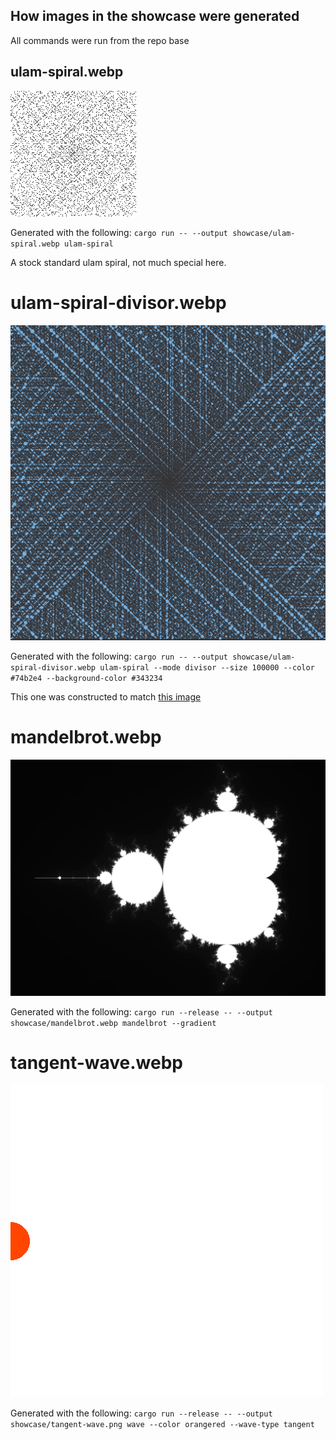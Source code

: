 ## How images in the showcase were generated

All commands were run from the repo base

## ulam-spiral.webp

![stock 201x201 ulam spiral](./ulam-spiral.webp)

Generated with the following:
`cargo run -- --output showcase/ulam-spiral.webp ulam-spiral`

A stock standard ulam spiral, not much special here.

# ulam-spiral-divisor.webp

![ulam spiral but with circles changing size depending on number of factors](./ulam-spiral-divisor.webp)

Generated with the following:
`cargo run -- --output showcase/ulam-spiral-divisor.webp ulam-spiral --mode divisor --size 100000 --color #74b2e4 --background-color #343234`

This one was constructed to match [this image](https://en.wikiquote.org/wiki/File:Ulam_Spiral_Divisors_100000.png)

# mandelbrot.webp

![mandelbrot image](./mandelbrot.webp)

Generated with the following:
`cargo run --release -- --output showcase/mandelbrot.webp mandelbrot --gradient`

# tangent-wave.webp

![animated image showing a tangent being drawn](./tangent-wave.png)

Generated with the following:
`cargo run --release -- --output showcase/tangent-wave.png wave --color orangered --wave-type tangent`
